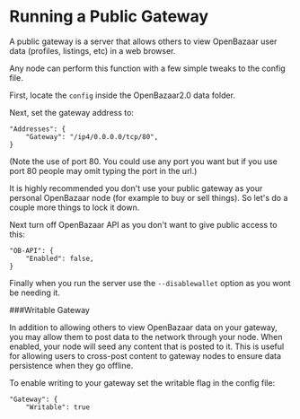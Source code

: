 Running a Public Gateway
=========================
A public gateway is a server that allows others to view OpenBazaar user data (profiles, listings, etc) in a web browser.

Any node can perform this function with a few simple tweaks to the config file.

First, locate the `config` inside the OpenBazaar2.0 data folder.

Next, set the gateway address to:

```
"Addresses": {
    "Gateway": "/ip4/0.0.0.0/tcp/80",
}
```

(Note the use of port 80. You could use any port you want but if you use port 80 people may omit typing the port in the url.)

It is highly recommended you don't use your public gateway as your personal OpenBazaar node (for example to buy or sell things). So let's do a couple more things to lock it down.


Next turn off OpenBazaar API as you don't want to give public access to this:

```
"OB-API": {
    "Enabled": false,
}
````

Finally when you run the server use the `--disablewallet` option as you wont be needing it.

###Writable Gateway

In addition to allowing others to view OpenBazaar data on your gateway, you may allow them to post data to the network through your node.
When enabled, your node will seed any content that is posted to it. This is useful for allowing users to cross-post content to gateway nodes to ensure data persistence when they go offline.

To enable writing to your gateway set the writable flag in the config file:

```
"Gateway": {
    "Writable": true
```
